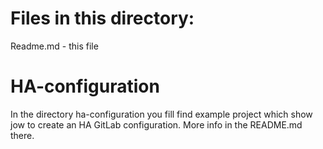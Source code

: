 # Files in this directory:
Readme.md - this file 

# HA-configuration

In the directory ha-configuration you fill find example project which show jow to create an HA GitLab configuration. More info in the README.md there.
